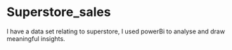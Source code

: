 # Superstore_sales
I have a data set relating to superstore, I used powerBi to analyse and draw meaningful insights.
